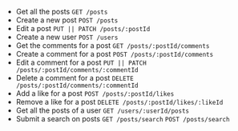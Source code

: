- Get all the posts
  `GET /posts`
- Create a new post
  `POST /posts`
- Edit a post
  `PUT || PATCH /posts/:postId`
- Create a new user
  `POST /users`
- Get the comments for a post
  `GET /posts/:postId/comments`
- Create a comment for a post
  `POST /posts/:postId/comments`
- Edit a comment for a post
  `PUT || PATCH /posts/:postId/comments/:commentId`
- Delete a comment for a post
  `DELETE /posts/:postId/comments/:commentId`
- Add a like for a post
  `POST /posts/:postId/likes`
- Remove a like for a post
  `DELETE /posts/:postId/likes/:likeId`
- Get all the posts of a user
  `GET /users/:userId/posts`
- Submit a search on posts
  `GET /posts/search`
  `POST /posts/search` 